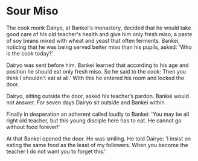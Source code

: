 # Sour Miso

The cook monk Dairyo, at Bankei's monastery, decided that he would take good care of his old teacher's health and give him only fresh miso, a paste of soy beans mixed with wheat and yeast that often ferments. Bankei, noticing that he was being served better miso than his pupils, asked: 'Who is the cook today?'

Dairyo was sent before him. Bankei learned that according to his age and position he should eat only fresh miso. So he said to the cook: Then you think I shouldn't eat at all.' With this he entered his room and locked the door.

Dairyo, sitting outside the door, asked his teacher’s pardon. Bankei would not answer. For seven days Dairyo sit outside and Bankei within.

Finally in desperation an adherent called loudly to Bankei: 'You may be all right old teacher, but this young disciple here has to eat. He cannot go without food forever!’

At that Bankei opened the door. He was smiling. He told Dairyo: 'I insist on eating the same food as the least of my followers. When you become the teacher I do not want you to forget this.'